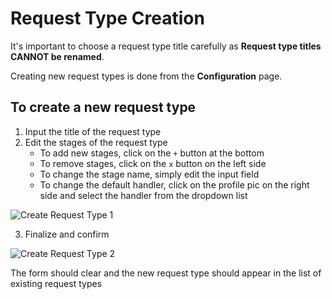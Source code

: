 # Request Type Creation

It's important to choose a request type title carefully as **Request type titles CANNOT be renamed**.

Creating new request types is done from the **Configuration** page.

## To create a new request type
1. Input the title of the request type
2. Edit the stages of the request type
    - To add new stages, click on the `+` button at the bottom
    - To remove stages, click on the `x` button on the left side
    - To change the stage name, simply edit the input field
    - To change the default handler, click on the profile pic on the right side and select the handler from the dropdown list

![Create Request Type 1](/request-types/create1.png)

3. Finalize and confirm

![Create Request Type 2](/request-types/create2.png)

The form should clear and the new request type should appear in the list of existing request types